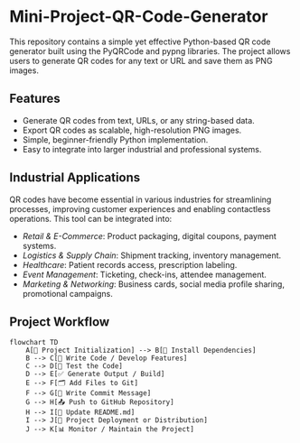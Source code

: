 # Mini-Project-QR-Code-Generator
This repository contains a simple yet effective Python-based QR code generator built using the PyQRCode and pypng libraries. The project allows users to generate QR codes for any text or URL and save them as PNG images.

## Features
- Generate QR codes from text, URLs, or any string-based data.
- Export QR codes as scalable, high-resolution PNG images.
- Simple, beginner-friendly Python implementation.
- Easy to integrate into larger industrial and professional systems.

## Industrial Applications
QR codes have become essential in various industries for streamlining processes, improving customer experiences and enabling contactless operations. This tool can be integrated into:
- *Retail & E-Commerce*: Product packaging, digital coupons, payment systems.
- *Logistics & Supply Chain*: Shipment tracking, inventory management.
- *Healthcare*: Patient records access, prescription labeling.
- *Event Management*: Ticketing, check-ins, attendee management.
- *Marketing & Networking*: Business cards, social media profile sharing, promotional campaigns.

## Project Workflow
```mermaid
flowchart TD
    A[📌 Project Initialization] --> B[📖 Install Dependencies]
    B --> C[📝 Write Code / Develop Features]
    C --> D[🧪 Test the Code]
    D --> E[✅ Generate Output / Build]
    E --> F[🗂️ Add Files to Git]
    F --> G[💬 Write Commit Message]
    G --> H[📤 Push to GitHub Repository]
    H --> I[📖 Update README.md]
    I --> J[🚀 Project Deployment or Distribution]
    J --> K[📊 Monitor / Maintain the Project]


